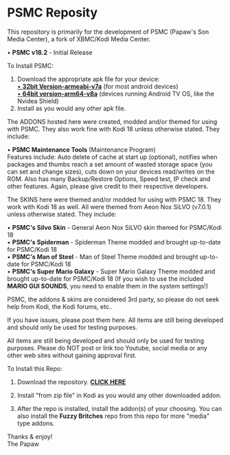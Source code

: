 # PSMC Reposity

This repository is primarily for the development of PSMC (Papaw's Son Media Center), a fork of XBMC/Kodi Media Center. 

• <B>PSMC v18.2</B> - Initial Release

To Install PSMC:
1. Download the appropriate apk file for your device:<br>
<a href="https://github.com/ThePapaw/psmc/blob/master/_PSMC%20APK%20Files/psmc-18.2-armeabi-v7a.apk?raw=true">• <B>32bit Version-armeabi-v7a</B></a> (for most android devices)<br>
<a href="https://github.com/ThePapaw/psmc/blob/master/_PSMC%20APK%20Files/psmc-18.2-arm64-v8a.apk?raw=true">• <B>64bit version-arm64-v8a</B></a>  (devices running Android TV OS, like the Nvidea Shield)
2. Install as you would any other apk file.


The ADDONS hosted here were created, modded and/or themed for using with PSMC. They also work fine with Kodi 18 unless otherwise stated. They include:

• <B>PSMC Maintenance Tools</B> (Maintenance Program)<BR>
Features include: Auto delete of cache at start up (optional), notifies when packages and thumbs reach a set amount of wasted storage space (you can set and change sizes), cuts down on your devices read/writes on the ROM. Also has many Backup/Restore Options, Speed test, IP check and other features. Again, please give credit to their respective developers.

The SKINS here were themed and/or modded for using with PSMC 18. They work with Kodi 18 as well. All were themed from Aeon Nox SiLVO (v7.0.1) unless otherwise stated. They include:

• <B>PSMC's Silvo Skin</B> - General Aeon Nox SiLVO skin themed for PSMC/Kodi 18<BR>
• <B>PSMC's Spiderman</B> - Spiderman Theme modded and brought up-to-date for PSMC/Kodi 18<BR>
• <B>PSMC's Man of Steel</B> - Man of Steel Theme modded and brought up-to-date for PSMC/Kodi 18<BR>
• <B>PSMC's Super Mario Galaxy</B> - Super Mario Galaxy Theme modded and brought up-to-date for PSMC/Kodi 18 (If you wish to use the included <B>MARIO GUI SOUNDS</B>, you need to enable them in the system settings!)

PSMC, the addons & skins are considered 3rd party, so please do not seek help from Kodi, the Kodi forums, etc..

If you have issues, please post them here. All items are still being developed and should only be used for testing purposes.

All items are still being developed and should only be used for testing purposes. Please do NOT post or link too Youtube, social media or any other web sites without gaining approval first.

  
To Install this Repo:
1. Download the repository. <a href="https://github.com/ThePapaw/psmc/blob/master/_zips/repository.psmc/repository.psmc-1.0.12.zip?raw=true"><B>CLICK HERE</B></a>

2. Install "from zip file" in Kodi as you would any other downloaded addon.

3. After the repo is installed, install the addon(s) of your choosing. You can also install the <B>Fuzzy Britches</B> repo from this repo for more "media" type addons.


Thanks & enjoy!<BR>
	The Papaw

